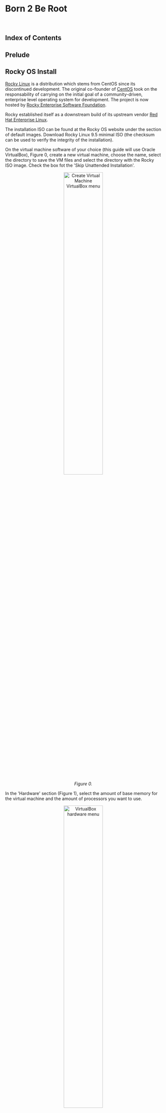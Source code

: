 # Born 2 Be Root

<br>

## Index of Contents

## Prelude

## Rocky OS Install

<a href="https://rockylinux.org/">Rocky Linux</a> is a distribution which stems from CentOS since its discontinued development. The original co-founder of <a href="https://en.wikipedia.org/wiki/CentOS">CentOS</a> took on the responsability of carrying on the initial goal of a community-driven, enterprise level operating system for development. The project is now hosted by <a href="https://www.resf.org/about">Rocky Enterprise Software Foundation</a>.

Rocky established itself as a downstream build of its upstream vendor <a href="https://en.wikipedia.org/wiki/Red_Hat_Enterprise_Linux">Red Hat Enterprise Linux</a>.

The installation ISO can be found at the Rocky OS website under the section of default images. Download Rocky Linux 9.5 minimal ISO (the checksum can be used to verify the integrity of the installation).

On the virtual machine software of your choice (this guide will use Oracle VirtualBox), Figure 0, create a new virtual machine, choose the name, select the directory to save the VM files and select the directory with the Rocky ISO image. Check the box fot the 'Skip Unattended Installation'.

<p align="center">
  <img src="https://github.com/RafaelyRezende/Born-4-2beroot/blob/main/rocky_guide/02-VMsetup.png" width=50% height=50% alt="Create Virtual Machine VirtualBox menu">
</p>
<p align="center">
    <em>Figure 0.</em>
</p>

In the 'Hardware' section (Figure 1), select the amount of base memory for the virtual machine and the amount of processors you want to use. 

<p align="center">
  <img src="https://github.com/RafaelyRezende/Born-4-2beroot/blob/main/rocky_guide/03-VMsetup.png" width=50% height=50% alt="VirtualBox hardware menu">
</p>
<p align="center">
    <em>Figure 1.</em>
</p>

Next in the 'Virtual Hard Disk' shown in Figure 2, create a virtual hard disk with the amount specified in the subject <strong>(this size will change in case you choose to make the bonus)</strong>. Take some time to do the final check of the specifications for the VM and finish the creation.

<p align="center">
  <img src="https://github.com/RafaelyRezende/Born-4-2beroot/blob/main/rocky_guide/04-VMsetup.png" width=50% height=50% alt="VirtualBox Virtual Hard Disk menu">
</p>
<p align="center">
    <em>Figure 2.</em>
</p>

## Disk Partition

### Partitioning Scheme Overview

The partition scheme, as per the bonus section, must have one primary partition and an extended partition for the logical volume groups, Figure 3.

<p align="center">
  <img src="https://github.com/RafaelyRezende/Born-4-2beroot/blob/main/rocky_guide/partionsqueme.png" width=50% height=50% alt="Partition Scheme">
</p>
<p align="center">
    <em>Figure 3.</em>
</p>

The virtual machine has a set amount of primary memory (RAM) and a set amount of secondary memory (hard disk or SSD). The objective is slice the available secondary memory into different sectors that will compartimentalize different parts of the operating system. In order to achieve this goal, first the partitions must be create following a certain partition table, the extended partition must be encrypted and inside it, logical volume groups are created to support different directories of the linux filesystem.

The partitioning scheme layout standard used is the legacy Master Boot Record (MBR). This type provides wide compatibility with older systems and has a simple structure to be worked on. MBR has a set number of primary partitions that can be created, no more than 4, and can only support 2 TiB of size disk which will be more than enough for the pourposes of this project. The up to date, modern standard of partitioning scheme is GUID Partition Table (GPT) with almost every single specification having an upgrade compared to its predecessor MBR. GPT has practically an unlimited amount of partitions that can be created, it is realiable given its system of redundancy checks, it has compatibility with mordern boot firmware such as UEFI and it can manage larger systems with sizes bigger than 2 TiB. 

More information about disk partititons in <a href="https://docs.fedoraproject.org/en-US/fedora/f36/install-guide/appendixes/Disk_Partitions/">here</a> and <a href="https://en.wikipedia.org/wiki/Disk_partitioning">there</a>.

### Filesystems and Mount Point Overview

After the disk has been properly partitioned, the system is ready to have each partition formatted with a filesystem. Each pool of memory now has to be assigned a filesystem format and a mount point. Linux suppports a wide range of filesystems, each with its own particularities, characteristics and performance according to given task.

Filesystems simply structures the way data is stored, organized, accessed and managed throughout the operating system. It adds redunduncy in the form of journals or logs for the case of sudden crashes or system corruption. It keeps track of the area in which data must be stored and can be used. Also, it implements checksums to verify integrity of the system and file modifications.

This project uses the ext4 filesystem for its stabililty and performance which is enough in this case. The ext4 is flexible which make it suitable for a variety of workloads and file sizes. The current project does not require the management of large storage units, scalability is not the main goal, so the ext4 is the right fit.

Useful content around this topic and other types of filesystems <a href="https://archive.kernel.org/oldwiki/ext4.wiki.kernel.org/index.php/Ext4_Howto.html">here</a> and <a href="https://en.wikipedia.org/wiki/Ext4">there</a>.

### Logical Volume Management

Logical volume management is a device mapper framework that abstracts the physical storage devices on a linux system. Physical memory storage can now be virtualized in virtual block devices, this make possible for the logical volumes to absorb new physical devices to enlarge the systems size or shrink it dynamically.

The layered architecture of the LVM is composed by the physical volume which is the base layer, normally an entire partition. The volume group is the central pool of storage composed of one or more physical volumes, this layer acts a container for the physical volumes. The logical volume is the abstraction created for the operating system to use. The logical volume is a standard block device in the perspective of the OS where mount points can be assigned and formatted with specific file system.

More information on <a href="https://docs.redhat.com/en/documentation/red_hat_enterprise_linux/9/html/configuring_and_managing_logical_volumes/overview-of-logical-volume-management_configuring-and-managing-logical-volumes#lvm-architecture_overview-of-logical-volume-management">here</a> and <a href="https://en.wikipedia.org/wiki/Device_mapper">there</a>.

### Disk Setup

At the start up installation menu (Figure 4), press <i>TAB</i>, type <code>inst.text</code> and press enter. Next, select the text mode and go into the anaconda prompt by pressing <i>alt+tab</i>. 

<p align="center">
  <img src="https://github.com/RafaelyRezende/Born-4-2beroot/blob/main/rocky_guide/rocky_install01.png" width=50% height=50% alt="Installation menu">
</p>
<p align="center">
    <em>Figure 4.</em>
</p>

At the anaconda prompt, use the fdisk command utility to write on the /dev/sda disk (Figure 5).

<p align="center">
  <img src="https://github.com/RafaelyRezende/Born-4-2beroot/blob/main/rocky_guide/rocky_install04.png" width=50% height=50% alt="Anaconda prompt">
</p>
<p align="center">
    <em>Figure 5.</em>
</p>

Inside the fdisk program, type m for the help menu. Afterwards, type n to create a new partition, select it as a primary partition and set the last sector to be +500M as shown in Figure 6. Leave the <i>Partition number</i> as the default, as well as, the first sector. 

<p align="center">
  <img src="https://github.com/RafaelyRezende/Born-4-2beroot/blob/main/rocky_guide/rocky_install05.png" width=50% height=50% alt="Create primary partition">
</p>
<p align="center">
    <em>Figure 6.</em>
</p>

After creating the primary partition where the /boot mount point will live, add another partition, only this time select it as an extended partition.The fdisk program creates a second partition named sda2 of type 'Extended' with all the remaining space available on disk. Create yet another partition with the n command, with all the space allocated to the extended partition sda2, fdisk will add a logical partition, leave again all the fields as the default. Type w to update the partition table. Follow the mentioned steps and check if the process is similar to Figure 7.

<p align="center">
  <img src="https://github.com/RafaelyRezende/Born-4-2beroot/blob/main/rocky_guide/rocky_install07.png" width=50% height=50% alt="Installation menu">
</p>
<p align="center">
    <em>Figure 7.</em>
</p>

The sda5 partition needs to be encrypted and for this action use the following command on the anaconda prompt:

<code>cryptsetup -y -v --type luks1 luksFormat /dev/sda5</code>

The command above basically sets the desired type of encryption, luks1 or luks2, on top of the of the sda5 partition. By encrypting the entire partition, the part of the system where potentially critical information is stored will be safe.

With the partition encrypted, in order to add the logical volume manager (LVM) groups it is necessary to open the partition first. This can be achieved with the following command:

<code>cryptsetup open /dev/sda5 sda5_crypt</code>

Now, the extended partition can be managed to have any logical groups needed. First, create the physical volume in which the logical volumes will reside with the command:

<code>pvcreate /dev/mapper/sda5_crypt</code>. 

Afterwards, create the volume group which the logical volumes will be a part of on top of the newly created physical volume mapper. Use the command:

<code>vgcreate LVMGroup /dev/mapper/sda5_crypt</code>.

Finally, create all the necessary logical volumes that belong to the LVMGroup. Use the <i>lvcreate</i> command to achieve this goal. The size can be set with the '-L' flag, and the name of the logical volume with the '-n' flag. For example:

<code>lvcreate -L 10G -n root LVMGroup</code>

Repeat this step for all the logical volumes, <strong>do this in the order as per the subject</strong>. Check if the partition is similar to Figure 8 with the <code>lsblk</code> command.

<p align="center">
  <img src="https://github.com/RafaelyRezende/Born-4-2beroot/blob/main/rocky_guide/rocky_install09.png" width=50% height=50% alt="Final partition table">
</p>
<p align="center">
    <em>Figure 8.</em>
</p>

When all these steps are completed, type <strong>reboot</strong> in the command prompt and enter the guided installation wizard. In the 'Installation Summary' menu, under 'System' select the 'Installation Destination'. Select the checkbox of the manual installation and hit 'Done', this will redirect to the 'Manual Partitioning' menu. If you did every step the correct way, there will be a 'Unknown' header in the 'New Rocky Linux 9.5 Installation' as depicted in Figure 9. Open the header to find the sda1 and sda5 encrypted partition, open the sda5 partition with the password.

<p align="center">
  <img src="https://github.com/RafaelyRezende/Born-4-2beroot/blob/main/rocky_guide/rocky_install10.png" width=50% height=50% alt="Graphical installation">
</p>
<p align="center">
    <em>Figure 9.</em>
</p>

Now all the logical volumes and primary partition can be reformated and mounted properly. Select a logical volume, check the 'Reformat' checkbox, edit the 'Mount Point' field and select a filesystem type in the 'File System' field. Press the 'Update Settings' to update the information and repeat for all the logical volumes. The figure below is an example of what to expect:

<p align="center">
  <img src="https://github.com/RafaelyRezende/Born-4-2beroot/blob/main/rocky_guide/rocky_install11.png" width=50% height=50% alt="Installation menu">
</p>
<p align="center">
    <em>Figure 10.</em>
</p>

<strong>NOTE</strong>: the swap volume has a unique filesystem type.

Create a user <strong>without</strong> administrative powers (this will be set up inside the server) and create a root password for the super user. Begin installation.

## Inside The Machine

After the final reboot of the installation, decrypt the disk and enter the user login and password to access the server. At this stage, a serie of actions must be completed to make the server secure and operational with different types of services. A list of the objectives is shown below:

<table border="5" align="center">
 <tr>
    <td>1. Set up SSH service</td>
    <td>6. Create bash script</td>
 </tr>
 <tr>
    <td>2. Change hostname</td>
    <td>7. Set up lighttpd service</td>
 </tr>
 <tr>
    <td>3. Create groups and users</td>
    <td>8. Set up mariadb service</td>
 </tr>
   <tr>
    <td>4. Implement secure password policy</td>
    <td>9. Set up WordPress website</td>
 </tr>
   <tr>
    <td>5. Set up sudo rules</td>
    <td>10. Set up additional service</td>
 </tr>
</table>

At this point, the virtual machine has a full operating system installed and operational. The VM harness the processing power, memory, disk and other physical resources from the host hardware. "An entire OS-level virtualization enables multiple isolated and secure cirtualized servers to run using only a single physical server" (<a href="https://en.wikipedia.org/wiki/Virtual_machine">source here</a>). Virtual Machine can be defined as:

>  "An efficient, isolated duplicate of a real computer machine." - Gerald J. Popek & Robert P. Goldberg.

Before the set up and configuration of the server, some topics will be introduced for better comprehension and utility of the project.

___

### Secure Shell

Secure shell (SSH) is a cryptographic communication protocol over insecure mediums. It enable secure remote access to computers and servers, over the internet. This is the service that allow developers to work from home, administer networks and servers from a distance in some third world beach around the world.

The primary goal of SSH is to secure remote login and command execution to a server or network which enable the capacity to manage, transfer and administer services inside the said network/server. This program came to replace the previoius client-server application protocols, such as <a href="https://en.wikipedia.org/wiki/Telnet">Telnet</a>, <a href="https://en.wikipedia.org/wiki/Berkeley_r-commands">rlogin</a> and <a href="https://en.wikipedia.org/wiki/Remote_Shell">rsh</a>. The SSH protocol at its inception in 1995 gain rapid adoption by the community and now stands as the golden standard of secure system administration.

The OpenSSH, a free open-source software (FOSS) implementation, is pre-installed on the majority of Linux distributions including Rocky. The service must be running, normally as server side <a href="https://en.wikipedia.org/wiki/Daemon_(computing)">daemon</a>, which makes it possible for a client (e.g. user's local machine) innitiate a connection over <a href="">Transmission Control Protocol</a> (TCP) to the server on a specific port. The default port for a SSH service is the port 22.

The architecture of SSH is organized as a layered architecture. This design provides modularity, flexibily and clear separation of concerns which contribute to the maintance, robustness and security. There are three main layers that build on top of each other, the first one is the <a href="https://www.rfc-editor.org/rfc/rfc4253">transport layer protocol</a>, the second is the user authentication protocol and the Connection Protocol. 

The first layer provides the low level implementation of communication protocol that provides strong encryption, cryptographic host authentication and integrity protection. The second is used to process client-side requests, by managing password authentication, public key authentication and other forms. And, finally, the <a href="https://www.rfc-editor.org/rfc/rfc4254#section-1">connection protocol</a>, as defined by the Internet Engineering Task Force reference, establishes "interactive login sessions, remote execution of commands, forwarded TCP/IP connections, and forwarded X11 connections. All of these channels are multiplexed into a single encrypted tunnel".

### Firewalld

A firewall is a program that monitors and administer communications send and recieved by a system. It is configured to follow certain rules for the process and flow of communication. This protects the system from unwanted traffic from outside actors and minimizes attack vectors via ports, for example.

The case for <a href="https://firewalld.org/documentation/concepts.html">firewalld</a> comes from its predecessor, iptables. The goal of firewalld is to simplify the complexities of iptables in implementing firewall rules and policy. Firewalld offers a dynamic and user-friendly method to manage firewall rules by using abstractions like zones, binning services which allows a fine grained configuration, and maintain seperate configurations for runtime processes and the rules saved to disk (permanent).

Firewalld comes pre-installed and enabled by default on RHEL distribution and Rocky. The default zone for network interfaces is set to public, normally used in public networks where other computers of the network are not trustworthy. The utility command to manage the firewalld policies and rules is the <a href="https://docs.redhat.com/en/documentation/red_hat_enterprise_linux/9/html/configuring_firewalls_and_packet_filters/using-and-configuring-firewalld_firewall-packet-filters#using-and-configuring-firewalld_firewall-packet-filters">firewall-cmd</a>.

### SELinux

Security-Enhanced Linux is a security layer built mixed with the kernel in some GNU/Linux distributions for, you guessed, enhanced security over sensitive data and processes. It was developed in a joint colaboration between linux developers and the National Security Agency (NSA). The feature allows administrators to have advanced and fine granied control over the access and permissions of the system.

It uses <a href="https://en.wikipedia.org/wiki/Mandatory_access_control">Mandatory Access Control</a> (MAC) security policies, a set of rules for deciding what can and can not be accessed, to enforce the policy of entry for allowed users, file/directory permissions, services connectivity and more. In a situation where a subject, term used to categorized applications or processess, makes a request to access an object, for example a file or a directory, SELinux guarantee such subject has the permission to modify, read or write such object by checking the <a href="https://docs.redhat.com/en/documentation/red_hat_enterprise_linux/7/html/selinux_users_and_administrators_guide/sect-security-enhanced_linux-introduction-selinux_architecture">access vector cache</a> (AVC). The said permissions context are loaded into a cache at boot time.

SELinux can run in three different modes of operation. The default is the enforcing mode, the recommended mode, where the policies apllied follow the labels loaded in cache. Verify the status of SELinux with the command:

<code>getenforce</code>

If the status of SELinux needs to be modified temporarily the following command can be used to set it to different modes of operation, more on <a href="https://www.thegeeksearch.com/how-to-use-setenforce-command-to-change-selinux-modes/">here</a>:

<code>setenforce</code>

___

### SSH Setup

First step in setting up the SSH service on port 4242 is to download the tools to manage the SELinux rules and policy. Start by installing the selinux-policy-targeted package which provides the semanage command:

<code>dnf install selinux-policy-targeted</code>

<code>dnf install policycoreutils-python-utils</code>

With these utilities installed, now it is possible to add port 4242 to the right type and context. Run the following command:

<code>semanage port -a -t ssh_port_t -p tcp 4242</code>

List the ports types in the SELinux type and verify that port 4242 was correctly added. The output of the following command must be similar to Figure 11.

<code>semanage port -l | grep ssh</code>

<p align="center">
  <img src="https://github.com/RafaelyRezende/Born-4-2beroot/blob/main/rocky_guide/rocky_install16.png" width=50% height=50% alt="semanage commands">
</p>
<p align="center">
    <em>Figure 11: semanage commands.</em>
</p>

Generate a SSH key pair for the VM. This is the standard process of creating a public-private key, use the <code>ssh-keygen</code> command and follow the instructions prompted by the program. The SSH key allow the server to stablish a remote secure connection with asymmetric cryptography. 

<code>ssh-keygen -t rsa</code>

Navigate to the <i>/etc/ssh/sshd_config</i> file to edit the default configuration of the ssh service. Read through the file and find the line which contain the port number, if you have not edited this file before it will be set to the default port.

Also in this file, change the permission for root login by setting it to 'no'. The final document after modification is presented in Figure 12 below:

<p align="center">
  <img src="https://github.com/RafaelyRezende/Born-4-2beroot/blob/main/rocky_guide/rocky_install17.png" width=50% height=50% alt="ssh config file.">
</p>
<p align="center">
    <em>Figure 12: edited ssh config file.</em>
</p>

For the last step, the port 4242 must be open over tcp by the firewalld program. Use the next command to add permanently (on disk) the 4242 port:

<code>firewall-cmd --permanent --add-port=4242/tcp</code>

<strong>NOTE</strong>: the command need super user level access for it to be used.

In case of the necessity to remove a certain port, just substitute the --add-port in the command above to --remove-port.

Check if the configuration was successful with the first command below, shown in Figure 13, and check all the services and ports available with the second command:

<code>firewall-cmd --list-port</code>

<code>firewall-cmd --list-all</code>

<p align="center">
  <img src="https://github.com/RafaelyRezende/Born-4-2beroot/blob/main/rocky_guide/rocky_install18.png" width=50% height=50% alt="ssh config file.">
</p>
<p align="center">
    <em>Figure 13: firewall config check.</em>
</p>

Verify the status of the service with the <a id="anchor-sys">systemctl</a> utility command. The SSH service probably will be already running, but in case there is a problem or it is disable, use:

<code>systemctl status sshd</code>

<code>systemctl start sshd</code>

<code>systemctl enable sshd</code>

<strong>NOTE</strong>: this command will be useful throughout the journey in system administration, it is possible to list more than one service at a time, just list the services to be checked one after the other separated by spaces like so:

<code>systemctl status service_name_1 service_name_2 service_name_3</code>

### Hostname

At server installation the default name for the machine is localhost, in order to modify this name use the following command:

<code>hostnamectl set-hostname newhostname</code>

<strong>NOTE</strong>: A reboot is necessary to see if the changes are permanent. Also, changing the hostname can lead to problems with services that utilize the hostname as a parameter in configuration files.

### Users and Groups

This is one of the core requirements for being a system administrator. The operations of create, remove and edit users and groups are essential in managing a server. Start by adding a new user to the server, this can be acomplished by running:

<code>useradd -u 4242 -d /home/username -m username</code>

Some useful flags are the -u flag to set an specific user ID number, the -d flag sets the path of the home directory for the new user (in case the default directory is not desirable) and -m creates the home directory. <strong>NOTE</strong>: if you want to set up default files/directories inside the user's home directory when creating a new user, add the necessary files in the <i>/etc/skel</i> directory.

Together with the username of an user, a password needs to be set in place for the user to access the server. This can be achieved with the command:

<code>passwd username</code>

In case the administrator need to delete an user from the server, run the command:

<code>userdel username</code>

By default, this command does not remove the user's home directory, if it is necessary to delete the user's information, together with its directories and files use the -r flag.

Create groups with the following command:

<code>groupadd groupname</code>

View all listed groups and the users inside any specific group in the server by inspecting the <i>/etc/group</i> directory.

<code>cat /etc/group</code>

Add a user to a spcific group with the usermod command utility. This command can do a variety of tasks related to groups and users, if a username have to be changed it is done via usermod. Explore the functionalities of usermod in the <a href="https://www.man7.org/linux/man-pages/man8/usermod.8.html">manual</a> or <a href="https://www.itzgeek.com/how-tos/linux/how-to-modify-user-accounts-in-linux-using-usermod-command.html">here</a>.

<code>usermod -a -G groupname username</code>

The -a flag stands for append and the -G flag tells the usermod command to edit groups.

### Secure Password Policy

The server must have a strict password policy in place. The passwords in the server must have a maximum number of days in use, a minimum amount of days between password changes and a number of days warning before a password expires. This specifications can be edited in the <i>/etc/login.defs</i>, shown in Figure 14 below:

<p align="center">
  <img src="https://github.com/RafaelyRezende/Born-4-2beroot/blob/main/rocky_guide/rocky_install21.png" width=50% height=50% alt="ssh config file.">
</p>
<p align="center">
    <em>Figure 14: login.defs final edit.</em>
</p>

Configure the password minimum characters length and other rules in the <i>/etc/security/pwquality.conf</i> file, follow the instruction in it.

Navigate to the <i>/etc/pam.d/system-auth</i> and <i>/etc/pam.d/password-auth</i> to update the password settings on <strong>both files</strong>. In the following line, if there are more configurations on the file just add to them the following parameters instructions:

<code>password    requisite    pam_pwquality.so try_first_pass local_users_only retry=3 authtok_type= minlen=10 ucredit=-1 lcredit=-1 dcredit=-1 difok=3 reject_username enforce_for_root</code>

Modify the following line to enforce history checks.

<code>password    sufficient    pam_unix.so remember=7</code>

Alternatively, since these files use the pam_pwquality.so file to load the requisites, by editing the file <i>/etc/security/pwquality.conf</i> the same goal can achieved. For this method, read through the commentaries and check the final configuration file will look something like the Figure 15.

<p align="center">
  <img src="https://github.com/RafaelyRezende/Born-4-2beroot/blob/main/rocky_guide/rocky_install20.png" width=50% height=50% alt="ssh config file.">
</p>
<p align="center">
    <em>Figure 15: pwquality file config.</em>
</p>

### Sudo Configuration

The policy for the sudo command is editted in the <i>/etc/sudoers</i> file, however modifying this file raw with the text editor of your choice can make the system brake if wrong modifications are done and there are syntax errors, for example. So, use the command:

<code>visudo</code>

This 'visudo' command opens the <i>/etc/sudoers</i> file where it can edit for specific permissions and configuration safely. Now, add or edit the following lines:

<code>Defaults      passwd_tries=3</code>

<code>Defaults      log_input</code>

<code>Defaults      log_output</code>

<code>Defaults      iolog_dir=/var/log/sudo/</code>

<code>Defaults      logfile=/var/log/sudo/sudo.log</code>

<code>Defaults      requiretty</code>

<code>Defaults      secure_path="/usr/local/sbin:/usr/local/bin:/usr/sbin:/usr/bin:/sbin:/bin:/snap/bin"</code>

The expected file configuration must be similar to the Figure 16, shown bellow:

<p align="center">
  <img src="https://github.com/RafaelyRezende/Born-4-2beroot/blob/main/rocky_guide/rocky_install22.png" width=50% height=50% alt="ssh config file.">
</p>
<p align="center">
    <em>Figure 16: visudo config file.</em>
</p>

<strong>NOTE</strong>: Reset all the passwords to comply with the new policy and check if the rules are being enforced.

### Monitor & Verify

The main goal of this section is to introce the reader to the bash scripting language although it will not in depth about the particularities of the language or either specifically explain each command used in the script for the contents of these subjects can spawn guides of their own. I suggest using the 'man' command line utility to search specific terminal commands used to fetch the necessary information and process it.

Beyond the script to monitor system specifications and resources usage, there is the need to schedule such task so it can be automated. As the system administrator of the server, there is the need of "programatically schedule tasks to be executed at specific intervals" (<a href="https://www.redhat.com/en/blog/linux-cron-command">source</a>). This tasks can be regular updates, backups, system logs management or simple monitoring tasks.

Check if the cronie package is installed. If not installed, run the following command:

<code>dnf install cronie</code>

Start the service and enable it with the 'systemctl' tool in the same way as the [SSH section](#anchor-sys).

